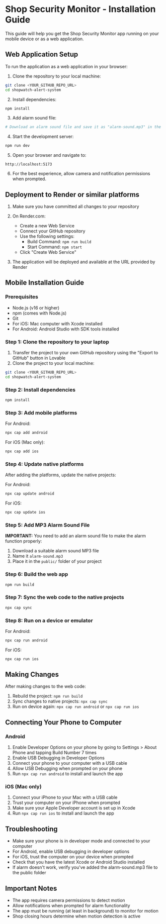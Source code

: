 
# Shop Security Monitor - Installation Guide

This guide will help you get the Shop Security Monitor app running on your mobile device or as a web application.

## Web Application Setup

To run the application as a web application in your browser:

1. Clone the repository to your local machine:
```bash
git clone <YOUR_GITHUB_REPO_URL>
cd shopwatch-alert-system
```

2. Install dependencies:
```bash
npm install
```

3. Add alarm sound file:
```bash
# Download an alarm sound file and save it as "alarm-sound.mp3" in the public folder
```

4. Start the development server:
```bash
npm run dev
```

5. Open your browser and navigate to:
```
http://localhost:5173
```

6. For the best experience, allow camera and notification permissions when prompted.

## Deployment to Render or similar platforms

1. Make sure you have committed all changes to your repository

2. On Render.com:
   - Create a new Web Service
   - Connect your GitHub repository
   - Use the following settings:
     - Build Command: `npm run build`
     - Start Command: `npm start`
   - Click "Create Web Service"

3. The application will be deployed and available at the URL provided by Render

## Mobile Installation Guide

### Prerequisites

- Node.js (v16 or higher)
- npm (comes with Node.js)
- Git
- For iOS: Mac computer with Xcode installed
- For Android: Android Studio with SDK tools installed

### Step 1: Clone the repository to your laptop

1. Transfer the project to your own GitHub repository using the "Export to GitHub" button in Lovable
2. Clone the project to your local machine:
```bash
git clone <YOUR_GITHUB_REPO_URL>
cd shopwatch-alert-system
```

### Step 2: Install dependencies

```bash
npm install
```

### Step 3: Add mobile platforms

For Android:
```bash
npx cap add android
```

For iOS (Mac only):
```bash
npx cap add ios
```

### Step 4: Update native platforms

After adding the platforms, update the native projects:

For Android:
```bash
npx cap update android
```

For iOS:
```bash
npx cap update ios
```

### Step 5: Add MP3 Alarm Sound File

**IMPORTANT:** You need to add an alarm sound file to make the alarm function properly:

1. Download a suitable alarm sound MP3 file
2. Name it `alarm-sound.mp3`
3. Place it in the `public/` folder of your project

### Step 6: Build the web app

```bash
npm run build
```

### Step 7: Sync the web code to the native projects

```bash
npx cap sync
```

### Step 8: Run on a device or emulator

For Android:
```bash
npx cap run android
```

For iOS:
```bash
npx cap run ios
```

## Making Changes

After making changes to the web code:

1. Rebuild the project: `npm run build`
2. Sync changes to native projects: `npx cap sync`
3. Run on device again: `npx cap run android` or `npx cap run ios`

## Connecting Your Phone to Computer

### Android
1. Enable Developer Options on your phone by going to Settings > About Phone and tapping Build Number 7 times
2. Enable USB Debugging in Developer Options
3. Connect your phone to your computer with a USB cable
4. Allow USB Debugging when prompted on your phone
5. Run `npx cap run android` to install and launch the app

### iOS (Mac only)
1. Connect your iPhone to your Mac with a USB cable
2. Trust your computer on your iPhone when prompted
3. Make sure your Apple Developer account is set up in Xcode
4. Run `npx cap run ios` to install and launch the app

## Troubleshooting

- Make sure your phone is in developer mode and connected to your computer
- For Android, enable USB debugging in developer options
- For iOS, trust the computer on your device when prompted
- Check that you have the latest Xcode or Android Studio installed
- If alarm doesn't work, verify you've added the alarm-sound.mp3 file to the public folder

## Important Notes

- The app requires camera permissions to detect motion
- Allow notifications when prompted for alarm functionality
- The app must be running (at least in background) to monitor for motion
- Shop closing hours determine when motion detection is active
